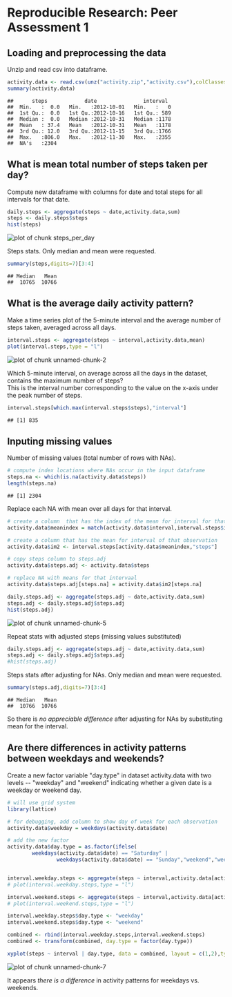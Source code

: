 # Reproducible Research: Peer Assessment 1


## Loading and preprocessing the data

Unzip and read csv into dataframe.


```r
activity.data <- read.csv(unz("activity.zip","activity.csv"),colClasses = c("numeric","Date","numeric"))
summary(activity.data)
```

```
##      steps            date               interval   
##  Min.   :  0.0   Min.   :2012-10-01   Min.   :   0  
##  1st Qu.:  0.0   1st Qu.:2012-10-16   1st Qu.: 589  
##  Median :  0.0   Median :2012-10-31   Median :1178  
##  Mean   : 37.4   Mean   :2012-10-31   Mean   :1178  
##  3rd Qu.: 12.0   3rd Qu.:2012-11-15   3rd Qu.:1766  
##  Max.   :806.0   Max.   :2012-11-30   Max.   :2355  
##  NA's   :2304
```


## What is mean total number of steps taken per day?

Compute new dataframe with columns for date and total steps for all intervals for that date.


```r
daily.steps <- aggregate(steps ~ date,activity.data,sum)
steps <- daily.steps$steps
hist(steps)
```

![plot of chunk steps_per_day](./PA1_template_files/figure-html/steps_per_day.png) 

Steps stats. Only median and mean were requested.


```r
summary(steps,digits=7)[3:4]
```

```
## Median   Mean 
##  10765  10766
```


## What is the average daily activity pattern?

Make a time series plot of the 5-minute interval and the average number of steps taken, averaged across all days.


```r
interval.steps <- aggregate(steps ~ interval,activity.data,mean)
plot(interval.steps,type = "l")
```

![plot of chunk unnamed-chunk-2](./PA1_template_files/figure-html/unnamed-chunk-2.png) 

Which 5-minute interval, on average across all the days in the dataset, contains the maximum number of steps?  
This is the interval number corresponding to the value on the x-axis under the peak number of steps.


```r
interval.steps[which.max(interval.steps$steps),"interval"]
```

```
## [1] 835
```


## Inputing missing values

Number of missing values (total number of rows with NAs).


```r
# compute index locations where NAs occur in the input dataframe
steps.na <- which(is.na(activity.data$steps))
length(steps.na)
```

```
## [1] 2304
```

Replace each NA with mean over all days for that interval.


```r
# create a column  that has the index of the mean for interval for that observation
activity.data$meanindex = match(activity.data$interval,interval.steps$interval)

# create a column that has the mean for interval of that observation 
activity.data$im2 <- interval.steps[activity.data$meanindex,"steps"]

# copy steps column to steps.adj
activity.data$steps.adj <- activity.data$steps

# replace NA with means for that intervaal
activity.data$steps.adj[steps.na] = activity.data$im2[steps.na]

daily.steps.adj <- aggregate(steps.adj ~ date,activity.data,sum)
steps.adj <- daily.steps.adj$steps.adj
hist(steps.adj)
```

![plot of chunk unnamed-chunk-5](./PA1_template_files/figure-html/unnamed-chunk-5.png) 

Repeat stats with adjusted steps (missing values substituted)


```r
daily.steps.adj <- aggregate(steps.adj ~ date,activity.data,sum)
steps.adj <- daily.steps.adj$steps.adj
#hist(steps.adj)
```

Steps stats after adjusting for NAs. Only median and mean were requested.


```r
summary(steps.adj,digits=7)[3:4]
```

```
## Median   Mean 
##  10766  10766
```

So there is *no appreciable difference* after adjusting for NAs by substituting mean for the interval.

## Are there differences in activity patterns between weekdays and weekends?

Create a new factor variable "day.type" in dataset activity.data with two levels -- "weekday" and "weekend" indicating whether a given date is a weekday or weekend day.


```r
# will use grid system
library(lattice)

# for debugging, add column to show day of week for each observation
activity.data$weekday = weekdays(activity.data$date)

# add the new factor
activity.data$day.type = as.factor(ifelse(
        weekdays(activity.data$date) == "Saturday" |
                weekdays(activity.data$date) == "Sunday","weekend","weekday"))


interval.weekday.steps <- aggregate(steps ~ interval,activity.data[activity.data$day.type == "weekday",],mean)
# plot(interval.weekday.steps,type = "l")

interval.weekend.steps <- aggregate(steps ~ interval,activity.data[activity.data$day.type == "weekend",],mean)
# plot(interval.weekend.steps,type = "l")

interval.weekday.steps$day.type <- "weekday"
interval.weekend.steps$day.type <- "weekend"

combined <- rbind(interval.weekday.steps,interval.weekend.steps)
combined <- transform(combined, day.type = factor(day.type))

xyplot(steps ~ interval | day.type, data = combined, layout = c(1,2),type = "l")
```

![plot of chunk unnamed-chunk-7](./PA1_template_files/figure-html/unnamed-chunk-7.png) 

It appears *there is a difference* in activity patterns for weekdays vs. weekends.

